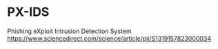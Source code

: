 # PX-IDS
Phishing eXploit Intrusion Detection System
https://www.sciencedirect.com/science/article/pii/S1319157823000034
